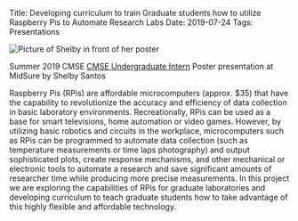 Title: Developing curriculum to train Graduate students how to utilize Raspberry Pis to Automate Research Labs
Date: 2019-07-24
Tags: Presentations


![Picture of Shelby in front of her poster](//colbrydi.github.io/images/2019_ENSURE_Shelby.jpg)

Summer 2019 CMSE [CMSE Undergraduate Intern](https://cmse.msu.edu/employment-opportunities/cmse-student-technical-support/) Poster presentation at MidSure by Shelby Santos

Raspberry Pis (RPis) are affordable microcomputers (approx. $35) that have the capability to revolutionize the accuracy and efficiency of data collection in basic laboratory environments. Recreationally, RPis can be used as a base for smart televisions, home automation or video games. However, by utilizing basic robotics and circuits in the workplace, microcomputers such as RPis can be programmed to automate data collection (such as temperature measurements or time laps photography) and output sophisticated plots, create response mechanisms, and other mechanical or electronic tools to automate a research and save significant amounts of researcher time while producing more precise measurements. In this project we are exploring the capabilities of RPis for graduate laboratories and developing curriculum to teach graduate students how to take advantage of this highly flexible and affordable technology.  
